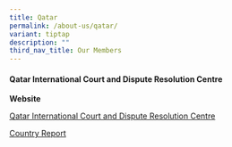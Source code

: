 ```yaml
---
title: Qatar
permalink: /about-us/qatar/
variant: tiptap
description: ""
third_nav_title: Our Members
---
```

<h4><strong>Qatar International Court and Dispute Resolution Centre</strong></h4>
<p><strong>Website</strong>
</p>
<p><a href="https://www.qicdrc.gov.qa/courts/court" rel="noopener nofollow" target="_blank">Qatar International Court and Dispute Resolution Centre</a>
</p>
<p><a href="/files/JDRN_Report___QICDRC___September_2025.pdf" rel="noopener nofollow" target="_blank">Country Report</a>
</p>
